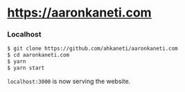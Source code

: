 # https://aaronkaneti.com

### Localhost

```sh
$ git clone https://github.com/ahkaneti/aaronkaneti.com
$ cd aaronkaneti.com
$ yarn
$ yarn start
```

`localhost:3000` is now serving the website.
